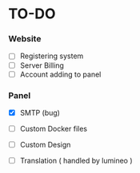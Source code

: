 
# TO-DO

### Website
- [ ] Registering system
- [ ] Server Billing
- [ ] Account adding to panel

### Panel
- [x] SMTP (bug)
- [ ] Custom Docker files
- [ ] Custom Design
- [ ] Translation ( handled by lumineo )

